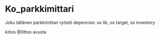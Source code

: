 
# Ko_parkkimittari
Joku tällänen parkkimittari ryöstö  depencies: ox lib, ox target, ox inventory

kiitos @0ttoo avusta 

